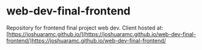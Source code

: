 # web-dev-final-frontend
Repository for frontend final project web dev. 
Client hosted at: [https://joshuaramc.github.io/](https://joshuaramc.github.io/web-dev-final-frontend/)https://joshuaramc.github.io/web-dev-final-frontend/
